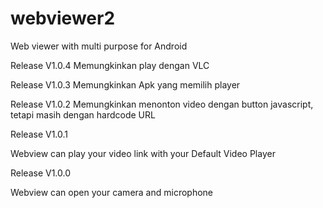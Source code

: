 # webviewer2

Web viewer with multi purpose for Android

Release V1.0.4
Memungkinkan play dengan VLC

Release V1.0.3
Memungkinkan Apk yang memilih player

Release V1.0.2
Memungkinkan menonton video dengan button javascript, tetapi masih dengan hardcode URL 

Release V1.0.1

Webview can play your video link with your Default Video Player

Release V1.0.0

Webview can open your camera and microphone
